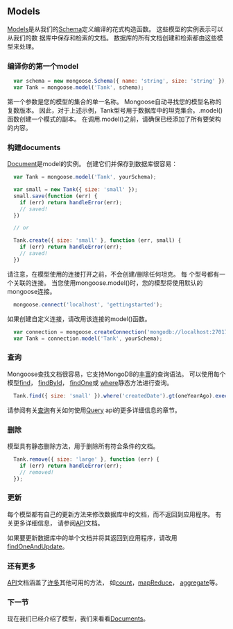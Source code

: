 ## Models

[Models](http://mongoosejs.com/docs/api.html#model-js)是从我们的[Schema](http://mongoosejs.com/docs/documents.html)定义编译的花式构造函数。 这些模型的实例表示可以从我们的数
据库中保存和检索的文档。 数据库的所有文档创建和检索都由这些模型来处理。

### 编译你的第一个model

``` javascript
  var schema = new mongoose.Schema({ name: 'string', size: 'string' });
  var Tank = mongoose.model('Tank', schema);
```


第一个参数是您的模型的集合的单一名称。 Mongoose自动寻找您的模型名称的复数版本。
因此，对于上述示例，Tank型号用于数据库中的坦克集合。.model()函数创建一个模式的副本。
在调用.model()之前，请确保已经添加了所有要架构的内容。

### 构建documents

[Document](http://mongoosejs.com/docs/documents.html)是model的实例。 创建它们并保存到数据库很容易：

``` javascript
  var Tank = mongoose.model('Tank', yourSchema);

  var small = new Tank({ size: 'small' });
  small.save(function (err) {
    if (err) return handleError(err);
    // saved!
  })

  // or

  Tank.create({ size: 'small' }, function (err, small) {
    if (err) return handleError(err);
    // saved!
  })
```

请注意，在模型使用的连接打开之前，不会创建/删除任何坦克。 每
个型号都有一个关联的连接。 当您使用mongoose.model()时，您的模型将使用默认的
mongoose连接。

``` javascript
  mongoose.connect('localhost', 'gettingstarted');
```

如果创建自定义连接，请改用该连接的model()函数。

``` javascript
  var connection = mongoose.createConnection('mongodb://localhost:27017/test');
  var Tank = connection.model('Tank', yourSchema);
```

### 查询

Mongoose查找文档很容易，它支持MongoDB的[丰富](https://docs.mongodb.com/manual/reference/operator/)的查询语法。
可以使用每个模型[find](http://mongoosejs.com/docs/api.html#model_Model.find)，
[findById](http://mongoosejs.com/docs/api.html#model_Model.findById)，
[findOne](http://mongoosejs.com/docs/api.html#model_Model.findOne)或
[where](http://mongoosejs.com/docs/api.html#model_Model.where)静态方法进行查询。

``` javascript
  Tank.find({ size: 'small' }).where('createdDate').gt(oneYearAgo).exec(callback);
```

请参阅有关[查询](http://mongoosejs.com/docs/queries.html)有关如何使用[Query](http://mongoosejs.com/docs/api.html#query-js) api的更多详细信息的章节。

### 删除

模型具有静态删除方法，用于删除所有符合条件的文档。

``` javascript
  Tank.remove({ size: 'large' }, function (err) {
    if (err) return handleError(err);
    // removed!
  });
```

### 更新

每个模型都有自己的更新方法来修改数据库中的文档，而不返回到应用程序。 有关更多详细信息，
请参阅[API](http://mongoosejs.com/docs/api.html#model_Model.update)文档。

如果要更新数据库中的单个文档并将其返回到应用程序，请改用[findOneAndUpdate](http://mongoosejs.com/docs/api.html#model_Model.findOneAndUpdate)。

### 还有更多

[API](http://mongoosejs.com/docs/api.html#model_Model)文档涵盖了[许多](http://mongoosejs.com/docs/api.html#model_Model.findOneAndRemove)其他可用的方法，
如[count](http://mongoosejs.com/docs/api.html#model_Model.count)，[mapReduce](http://mongoosejs.com/docs/api.html#model_Model.mapReduce)，
[aggregate](http://mongoosejs.com/docs/api.html#model_Model.aggregate)等。

### 下一节

现在我们已经介绍了模型，我们来看看[Documents](http://mongoosejs.com/docs/documents.html)。
